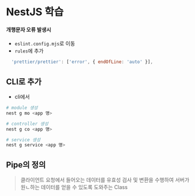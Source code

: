 # NestJS 학습

#### 개행문자 오류 발생시

- `eslint.config.mjs`로 이동
- `rules`에 추가

```js
  'prettier/prettier': ['error', { endOfLine: 'auto' }],
```

## CLI로 추가

- cli에서

```bash
# module 생성
nest g mo <app 명>

# controller 생성
nest g co <app 명>

# service 생성
nest g service <app 명>
```

## Pipe의 정의

> 클라이언트 요청에서 들어오는 데이터를 유효성 검사 및 변환을 수행하여 서버가 원ㄴ하는 데이터를 얻을 수 있도록 도와주는 Class
